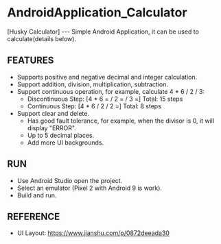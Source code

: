# AndroidApplication_Calculator

[Husky Calculator] --- Simple Android Application, it can be used to calculate(details below).

## FEATURES
- Supports positive and negative decimal and integer calculation.
- Support addition, division, multiplication, subtraction.
- Support continuous operation, for example, calculate 4 * 6 / 2 / 3:
	- Discontinuous Step: [4 * 6 = / 2 = / 3 =] Total: 15 steps
	- Continuous Step: [4 * 6 / 2 / 2 =] Total: 8 steps
- Support clear and delete.
	- Has good fault tolerance, for example, when the divisor is 0, it will display "ERROR".
	- Up to 5 decimal places.
	- Add more UI backgrounds.

## RUN
- Use Android Studio open the project.
- Select an emulator (Pixel 2 with Android 9 is work).
- Build and run.

## REFERENCE
- UI Layout: https://www.jianshu.com/p/0872deeada30
